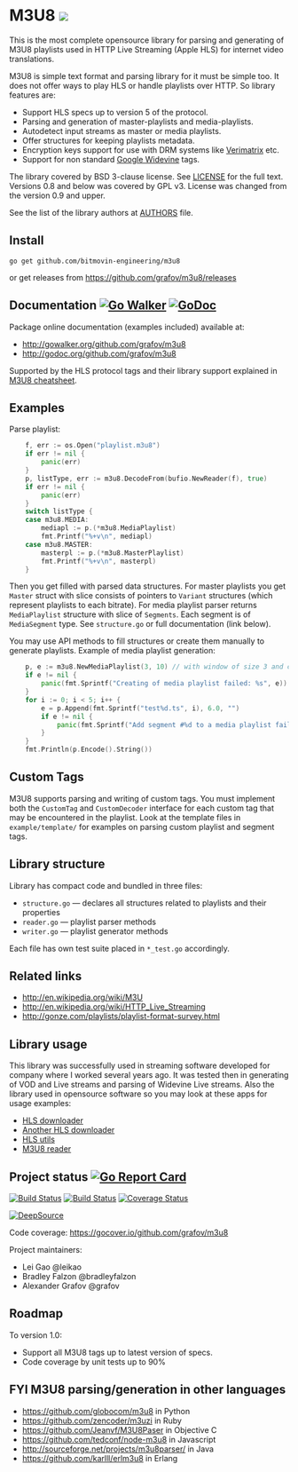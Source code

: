 <!--*- mode:markdown -*-->
M3U8 [![](https://awesome.re/mentioned-badge.svg)](https://github.com/avelino/awesome-go#video)
====

This is the most complete opensource library for parsing and generating of M3U8 playlists
used in HTTP Live Streaming (Apple HLS) for internet video translations.

M3U8 is simple text format and parsing library for it must be simple too. It does not offer
ways to play HLS or handle playlists over HTTP. So library features are:

* Support HLS specs up to version 5 of the protocol.
* Parsing and generation of master-playlists and media-playlists.
* Autodetect input streams as master or media playlists.
* Offer structures for keeping playlists metadata.
* Encryption keys support for use with DRM systems like [Verimatrix](http://verimatrix.com) etc.
* Support for non standard [Google Widevine](http://www.widevine.com) tags.

The library covered by BSD 3-clause license. See [LICENSE](LICENSE) for the full text.
Versions 0.8 and below was covered by GPL v3. License was changed from the version 0.9 and upper.

See the list of the library authors at [AUTHORS](AUTHORS) file.

Install
-------

	go get github.com/bitmovin-engineering/m3u8

or get releases from https://github.com/grafov/m3u8/releases

Documentation [![Go Walker](http://gowalker.org/api/v1/badge)](http://gowalker.org/github.com/grafov/m3u8) [![GoDoc](https://godoc.org/github.com/grafov/m3u8?status.svg)](https://godoc.org/github.com/grafov/m3u8)
-------------

Package online documentation (examples included) available at:

* http://gowalker.org/github.com/grafov/m3u8
* http://godoc.org/github.com/grafov/m3u8

Supported by the HLS protocol tags and their library support explained in [M3U8 cheatsheet](M3U8.md).

Examples
--------

Parse playlist:

```go
	f, err := os.Open("playlist.m3u8")
	if err != nil {
		panic(err)
	}
	p, listType, err := m3u8.DecodeFrom(bufio.NewReader(f), true)
	if err != nil {
		panic(err)
	}
	switch listType {
	case m3u8.MEDIA:
		mediapl := p.(*m3u8.MediaPlaylist)
		fmt.Printf("%+v\n", mediapl)
	case m3u8.MASTER:
		masterpl := p.(*m3u8.MasterPlaylist)
		fmt.Printf("%+v\n", masterpl)
	}
```

Then you get filled with parsed data structures. For master playlists you get ``Master`` struct with slice consists of pointers to ``Variant`` structures (which represent playlists to each bitrate).
For media playlist parser returns ``MediaPlaylist`` structure with slice of ``Segments``. Each segment is of ``MediaSegment`` type.
See ``structure.go`` or full documentation (link below).

You may use API methods to fill structures or create them manually to generate playlists. Example of media playlist generation:

```go
	p, e := m3u8.NewMediaPlaylist(3, 10) // with window of size 3 and capacity 10
	if e != nil {
		panic(fmt.Sprintf("Creating of media playlist failed: %s", e))
	}
	for i := 0; i < 5; i++ {
		e = p.Append(fmt.Sprintf("test%d.ts", i), 6.0, "")
		if e != nil {
			panic(fmt.Sprintf("Add segment #%d to a media playlist failed: %s", i, e))
		}
	}
	fmt.Println(p.Encode().String())
```

Custom Tags
-----------

M3U8 supports parsing and writing of custom tags. You must implement both the `CustomTag` and `CustomDecoder` interface for each custom tag that may be encountered in the playlist. Look at the template files in `example/template/` for examples on parsing custom playlist and segment tags.

Library structure
-----------------

Library has compact code and bundled in three files:

* `structure.go` — declares all structures related to playlists and their properties
* `reader.go` — playlist parser methods
* `writer.go` — playlist generator methods

Each file has own test suite placed in `*_test.go` accordingly.

Related links
-------------

* http://en.wikipedia.org/wiki/M3U
* http://en.wikipedia.org/wiki/HTTP_Live_Streaming
* http://gonze.com/playlists/playlist-format-survey.html

Library usage
-------------

This library was successfully used in streaming software developed for company where I worked several
years ago. It was tested then in generating of VOD and Live streams and parsing of Widevine Live streams.
Also the library used in opensource software so you may look at these apps for usage examples:

* [HLS downloader](https://github.com/kz26/gohls)
* [Another HLS downloader](https://github.com/Makombo/hlsdownloader)
* [HLS utils](https://github.com/archsh/hls-utils)
* [M3U8 reader](https://github.com/jeongmin/m3u8-reader)

Project status [![Go Report Card](https://goreportcard.com/badge/grafov/m3u8)](https://goreportcard.com/report/grafov/m3u8)
--------------

[![Build Status](https://travis-ci.org/grafov/m3u8.png?branch=master)](https://travis-ci.org/grafov/m3u8) [![Build Status](https://cloud.drone.io/api/badges/grafov/m3u8/status.svg)](https://cloud.drone.io/grafov/m3u8) [![Coverage Status](https://coveralls.io/repos/github/grafov/m3u8/badge.svg?branch=master)](https://coveralls.io/github/grafov/m3u8?branch=master)

[![DeepSource](https://static.deepsource.io/deepsource-badge-light.svg)](https://deepsource.io/gh/grafov/m3u8/?ref=repository-badge)

Code coverage: https://gocover.io/github.com/grafov/m3u8

Project maintainers:

* Lei Gao @leikao
* Bradley Falzon @bradleyfalzon
* Alexander Grafov @grafov

Roadmap
-------

To version 1.0:

* Support all M3U8 tags up to latest version of specs.
* Code coverage by unit tests up to 90%

FYI M3U8 parsing/generation in other languages
------------------------------------------

* https://github.com/globocom/m3u8 in Python
* https://github.com/zencoder/m3uzi in Ruby
* https://github.com/Jeanvf/M3U8Paser in Objective C
* https://github.com/tedconf/node-m3u8 in Javascript
* http://sourceforge.net/projects/m3u8parser/ in Java
* https://github.com/karlll/erlm3u8 in Erlang
